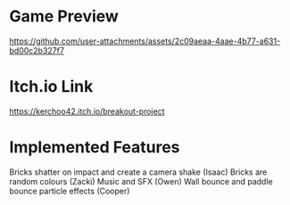 
# Game Preview

https://github.com/user-attachments/assets/2c09aeaa-4aae-4b77-a631-bd00c2b327f7

# Itch.io Link

https://kerchoo42.itch.io/breakout-project

# Implemented Features

Bricks shatter on impact and create a camera shake (Isaac)
Bricks are random colours (Zacki)
Music and SFX (Owen)
Wall bounce and paddle bounce particle effects (Cooper)
